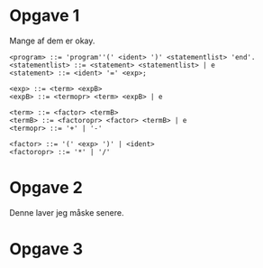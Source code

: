 # Opgave 1

Mange af dem er okay.

```
<program> ::= 'program''(' <ident> ')' <statementlist> 'end'.
<statementlist> ::= <statement> <statementlist> | e
<statement> ::= <ident> '=' <exp>;

<exp> ::= <term> <expB>
<expB> ::= <termopr> <term> <expB> | e

<term> ::= <factor> <termB>
<termB> ::= <factoropr> <factor> <termB> | e
<termopr> ::= '+' | '-'

<factor> ::= '(' <exp> ')' | <ident>
<factoropr> ::= '*' | '/'
```

# Opgave 2

Denne laver jeg måske senere.

# Opgave 3
